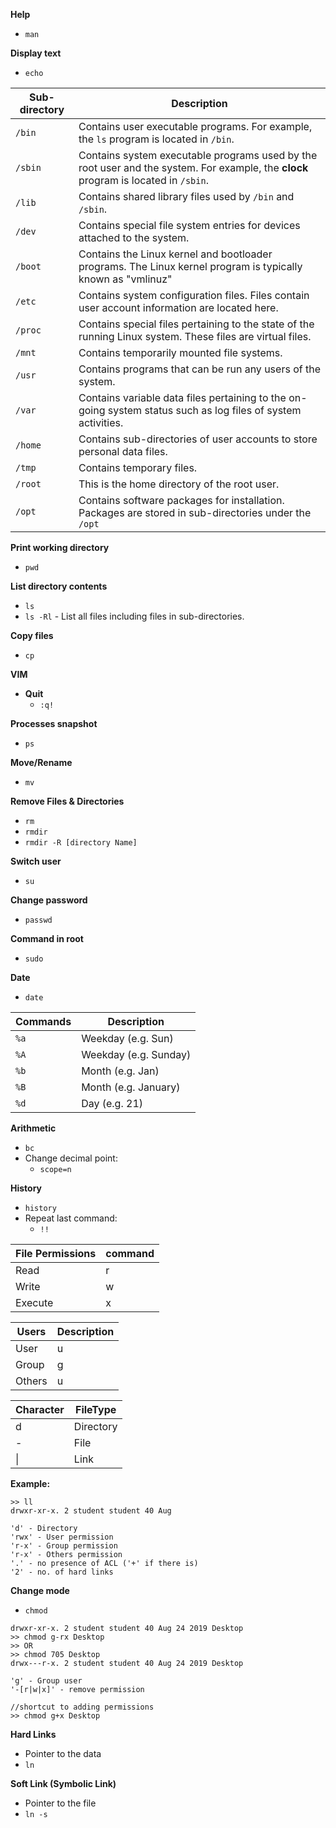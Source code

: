 **Help**
- `man`

**Display text**
- `echo`

| Sub-directory | Description |
| ---- | ---- |
| `/bin` | Contains user executable programs. For example, the `ls` program is located in `/bin`. |
| `/sbin` | Contains system executable programs used by the root user and the system. For example, the **clock** program is located in `/sbin`. |
| `/lib` | Contains shared library files used by `/bin` and `/sbin`. |
| `/dev` | Contains special file system entries for devices attached to the system. |
| `/boot` | Contains the Linux kernel and bootloader programs. The Linux kernel program is typically known as "vmlinuz" |
| `/etc` | Contains system configuration files. Files contain user account information are located here. |
| `/proc` | Contains special files pertaining to the state of the running Linux system. These files are virtual files. |
| `/mnt` | Contains temporarily mounted file systems. |
| `/usr` | Contains programs that can be run any users of the system. |
| `/var` | Contains variable data files pertaining to the on-going system status such as log files of system activities. |
| `/home` | Contains sub-directories of user accounts to store personal data files. |
| `/tmp` | Contains temporary files. |
| `/root` | This is the home directory of the root user. |
| `/opt` | Contains software packages for installation. Packages are stored in sub-directories under the `/opt` |

**Print working directory**
- `pwd`

**List directory contents**
- `ls`
- `ls -Rl` - List all files including files in sub-directories.

**Copy files**
- `cp`

**VIM**
- **Quit** 
	- `:q!`

**Processes snapshot**
- `ps`

**Move/Rename**
- `mv`

**Remove Files & Directories**
- `rm`
- `rmdir`
- `rmdir -R [directory Name]`

**Switch user**
- `su`

**Change password**
- `passwd`

**Command in root**
- `sudo`

**Date**
- `date`

| Commands| Description|
|-------------|---------|
|`%a`|Weekday (e.g. Sun)|
|`%A`|Weekday (e.g. Sunday)|
|`%b`|Month (e.g. Jan)|
|`%B`|Month (e.g. January)|
|`%d`|Day (e.g. 21)|

**Arithmetic**
- `bc`
- Change decimal point:
	- `scope=n`

**History**
- `history`
- Repeat last command:
	- `!!`

|File Permissions |command|
|---|--|
|Read|r|
|Write|w|
|Execute|x|

|Users|Description|
|---|----|
|User|u|
|Group|g|
|Others|u|

|Character|FileType|
|----|----|
|d|Directory|
|-|File|
|\||Link|

**Example:**
```
>> ll
drwxr-xr-x. 2 student student 40 Aug

'd' - Directory
'rwx' - User permission
'r-x' - Group permission
'r-x' - Others permission
'.' - no presence of ACL ('+' if there is) 
'2' - no. of hard links

```

**Change mode**
- `chmod`
```
drwxr-xr-x. 2 student student 40 Aug 24 2019 Desktop
>> chmod g-rx Desktop
>> OR
>> chmod 705 Desktop
drwx---r-x. 2 student student 40 Aug 24 2019 Desktop

'g' - Group user
'-[r|w|x]' - remove permission 

//shortcut to adding permissions
>> chmod g+x Desktop
```

**Hard Links**
- Pointer to the data
- `ln`

**Soft Link (Symbolic Link)**
- Pointer to the file 
- `ln -s`
